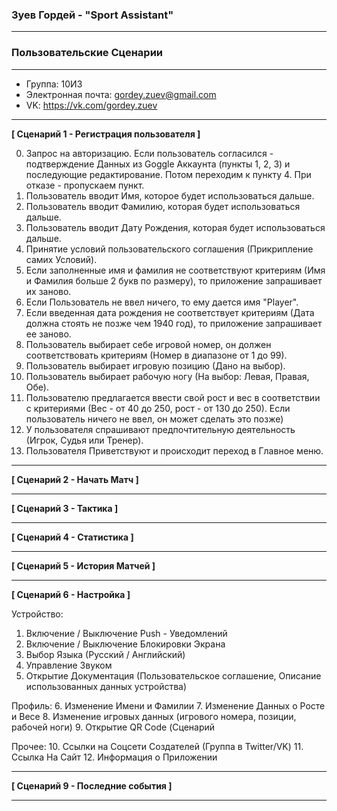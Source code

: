 ### **Зуев Гордей - "Sport Assistant"**

---
### **Пользовательские Сценарии**
---

* Группа: 10И3
* Электронная почта: gordey.zuev@gmail.com
* VK: https://vk.com/gordey.zuev

---

**[ Сценарий 1 - Регистрация пользователя ]**

0. Запрос на авторизацию. Если пользователь согласился - подтверждение Данных из Goggle Аккаунта (пункты 1, 2, 3) и последующие редактирование. Потом переходим к пункту 4. При отказе - пропускаем пункт.
1. Пользователь вводит Имя, которое будет использоваться дальше.
2. Пользователь вводит Фамилию, которая будет использоваться дальше.
3. Пользователь вводит Дату Рождения, которая будет использоваться дальше.
4. Принятие условий пользовательского соглашения (Прикрипление самих Условий).
5. Если заполненные имя и фамилия не соответствуют критериям (Имя и Фамилия больше 2 букв по размеру), то приложение запрашивает их заново.
6. Если Пользователь не ввел ничего, то ему дается имя "Player".
7. Если введенная дата рождения не соответствует критериям (Дата должна стоять не позже чем 1940 год), то приложение запрашивает ее заново.
8. Пользователь выбирает себе игровой номер, он должен соответствовать критериям (Номер в диапазоне от 1 до 99).
9. Пользователь выбирает игровую позицию (Дано на выбор).
10. Пользователь выбирает рабочую ногу (На выбор: Левая, Правая, Обе).
11. Пользователю предлагается ввести свой рост и вес в соответствии с критериями (Вес - от 40 до 250, рост - от 130 до 250). Если пользователь ничего не ввел, он может сделать это позже)
12. У пользователя спрашивают предпочтительную деятельность (Игрок, Судья или Тренер).
13. Пользователя Приветствуют и происходит переход в Главное меню.

---

**[ Сценарий 2 - Начать Матч ]**

---

**[ Сценарий 3 - Тактика ]**

---

**[ Сценарий 4 - Статистика ]**

---

**[ Сценарий 5 - История Матчей ]**

---

**[ Сценарий 6 - Настройка ]**

Устройство:
1. Включение / Выключение Push - Уведомлений
2. Включение / Выключение Блокировки Экрана
3. Выбор Языка (Русский / Английский)
4. Управление Звуком
5. Открытие Документация (Пользовательское соглашение, Описание использованных данных устройства)

Профиль:
6. Изменение Имени и Фамилии
7. Изменение Данных о Росте и Весе
8. Изменение игровых данных (игрового номера, позиции, рабочей ноги)
9. Открытие QR Code (Сценарий 

Прочее:
10. Ссылки на Соцсети Создателей (Группа в Twitter/VK)
11. Ссылка На Сайт
12. Информация о Приложении

---

**[ Сценарий 9 - Последние события ]**

---

